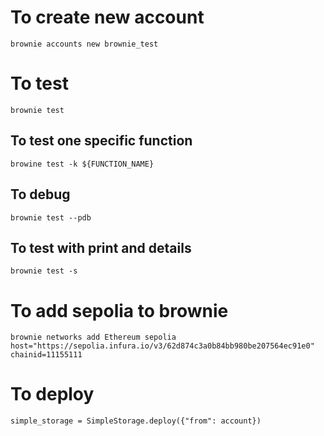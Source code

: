 # To create new account
`brownie accounts new brownie_test`

# To test
`brownie test`

## To test one specific function
`browine test -k ${FUNCTION_NAME}`

## To debug
`brownie test --pdb`

## To test with print and details
`brownie test -s`

# To add sepolia to brownie
`brownie networks add Ethereum sepolia host="https://sepolia.infura.io/v3/62d874c3a0b84bb980be207564ec91e0" chainid=11155111`

# To deploy
`simple_storage = SimpleStorage.deploy({"from": account})`